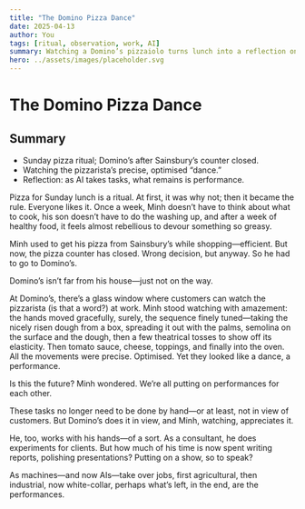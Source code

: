 ```yaml
---
title: "The Domino Pizza Dance"
date: 2025-04-13
author: You
tags: [ritual, observation, work, AI]
summary: Watching a Domino’s pizzaiolo turns lunch into a reflection on work as performance in an age of AI.
hero: ../assets/images/placeholder.svg
---
```


# The Domino Pizza Dance

## Summary

- Sunday pizza ritual; Domino’s after Sainsbury’s counter closed.
- Watching the pizzarista’s precise, optimised “dance.”
- Reflection: as AI takes tasks, what remains is performance.

Pizza for Sunday lunch is a ritual. At first, it was why not; then it became the rule. Everyone likes it. Once a week, Minh doesn’t have to think about what to cook, his son doesn’t have to do the washing up, and after a week of healthy food, it feels almost rebellious to devour something so greasy.

Minh used to get his pizza from Sainsbury’s while shopping—efficient. But now, the pizza counter has closed. Wrong decision, but anyway. So he had to go to Domino’s.

Domino’s isn’t far from his house—just not on the way.

At Domino’s, there’s a glass window where customers can watch the pizzarista (is that a word?) at work. Minh stood watching with amazement: the hands moved gracefully, surely, the sequence finely tuned—taking the nicely risen dough from a box, spreading it out with the palms, semolina on the surface and the dough, then a few theatrical tosses to show off its elasticity. Then tomato sauce, cheese, toppings, and finally into the oven. All the movements were precise. Optimised. Yet they looked like a dance, a performance.

Is this the future? Minh wondered. We’re all putting on performances for each other.

These tasks no longer need to be done by hand—or at least, not in view of customers. But Domino’s does it in view, and Minh, watching, appreciates it.

He, too, works with his hands—of a sort. As a consultant, he does experiments for clients. But how much of his time is now spent writing reports, polishing presentations? Putting on a show, so to speak?

As machines—and now AIs—take over jobs, first agricultural, then industrial, now white-collar, perhaps what’s left, in the end, are the performances.

